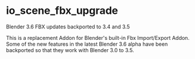 # io_scene_fbx_upgrade
Blender 3.6 FBX updates backported to 3.4 and 3.5

This is a replacement Addon for Blender's built-in Fbx Import/Export Addon.  Some of the new features in the latest Blender 3.6 alpha have been backported so that they work with Blender 3.0 to 3.5.
